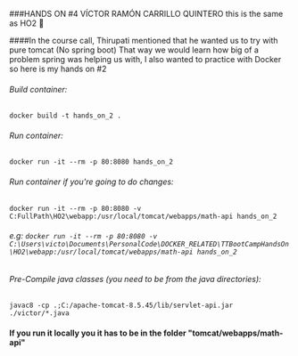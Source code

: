 ###HANDS ON #4 VÍCTOR RAMÓN CARRILLO QUINTERO
this is the same as HO2 :shrug:

####In the course call, Thirupati mentioned that he wanted us to try with pure tomcat (No spring boot)
That way we would learn how big of a problem spring was helping us with, I also wanted to practice with Docker so here is my hands on #2

###### Build container:
`docker build -t hands_on_2 .`
###### Run container:
`docker run -it --rm -p 80:8080 hands_on_2`
###### Run container if you're going to do changes:
`docker run -it --rm -p 80:8080 -v C:FullPath\HO2\webapp:/usr/local/tomcat/webapps/math-api hands_on_2`
###### e.g: `docker run -it --rm -p 80:8080 -v C:\Users\victo\Documents\PersonalCode\DOCKER_RELATED\TTBootCampHandsOn\HO2\webapp:/usr/local/tomcat/webapps/math-api hands_on_2`
###### Pre-Compile java classes (you need to be from the java directories):
`javac8 -cp .;C:/apache-tomcat-8.5.45/lib/servlet-api.jar ./victor/*.java`

#### If you run it locally you it has to be in the folder "tomcat/webapps/math-api"